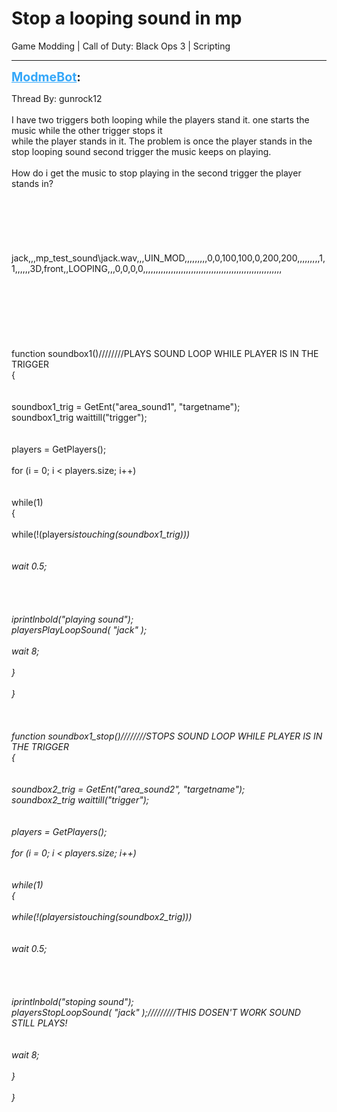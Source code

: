 # Stop a looping sound in mp
Game Modding | Call of Duty: Black Ops 3 | Scripting

---
<strong style="font-size: 1.4em;"><span style="text-decoration: underline;text-decoration-color: #34a7f9;"><span style="color:#34a7f9;">ModmeBot</span></span>:</strong>

<p>Thread By: gunrock12<br /><br />I have two triggers both looping while the players stand it. one starts the music while the other trigger stops it<br />while the player stands in it. The problem is once the player stands in the stop looping sound second trigger the music keeps on playing.<br /><br />How do i get the music to stop playing in the second trigger the player stands in?<br /><br /><br /> <br /> <br /> <br /> <br />jack,,,mp_test_sound\jack.wav,,,UIN_MOD,,,,,,,,,0,0,100,100,0,200,200,,,,,,,,,1,1,,,,,,3D,front,,LOOPING,,,0,0,0,0,,,,,,,,,,,,,,,,,,,,,,,,,,,,,,,,,,,,,,,,,,,,,,,,,,,,,,,<br /> <br /> <br /> <br /> <br /> <br /><br /><br />function soundbox1()////////PLAYS SOUND LOOP WHILE PLAYER IS IN THE TRIGGER<br />{<br /> <br /><br />soundbox1_trig = GetEnt(&quot;area_sound1&quot;, &quot;targetname&quot;);<br />soundbox1_trig waittill(&quot;trigger&quot;);<br /><br /><br />players = GetPlayers();<br /><br />for (i = 0; i &lt; players.size; i++)<br />              <br />   <br />    while(1)<br />    {<br />       <br />        while(!(players<em>istouching(soundbox1_trig)))<br />       <br />           <br />            wait 0.5;<br />       <br />       <br />       <br />           <br />            iprintlnbold(&quot;playing sound&quot;);<br />            players<em>PlayLoopSound( &quot;jack&quot; );<br />           <br />            wait 8;<br />       <br />    }<br /><br />}<br /><br /><br /><br />function soundbox1_stop()////////STOPS SOUND LOOP WHILE PLAYER IS IN THE TRIGGER<br />{<br /><br /><br />soundbox2_trig = GetEnt(&quot;area_sound2&quot;, &quot;targetname&quot;);<br />soundbox2_trig waittill(&quot;trigger&quot;);<br /><br /><br />players = GetPlayers();<br /><br />for (i = 0; i &lt; players.size; i++)<br />              <br />   <br />    while(1)<br />    {<br />       <br />        while(!(players<em>istouching(soundbox2_trig)))<br />       <br />           <br />            wait 0.5;<br />       <br />       <br />       <br />           <br />            iprintlnbold(&quot;stoping sound&quot;);<br />            players<em>StopLoopSound( &quot;jack&quot; );/////////THIS DOSEN&#39;T WORK SOUND STILL PLAYS!<br />           <br />           <br />            wait 8;<br />       <br />    }<br /><br />}</em></em></em></em></p>
